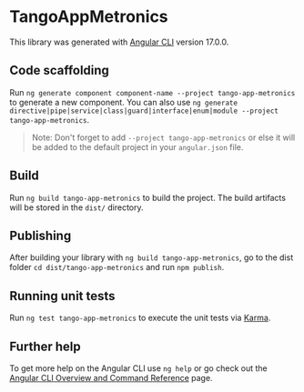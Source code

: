 # TangoAppMetronics

This library was generated with [Angular CLI](https://github.com/angular/angular-cli) version 17.0.0.

## Code scaffolding

Run `ng generate component component-name --project tango-app-metronics` to generate a new component. You can also use `ng generate directive|pipe|service|class|guard|interface|enum|module --project tango-app-metronics`.
> Note: Don't forget to add `--project tango-app-metronics` or else it will be added to the default project in your `angular.json` file. 

## Build

Run `ng build tango-app-metronics` to build the project. The build artifacts will be stored in the `dist/` directory.

## Publishing

After building your library with `ng build tango-app-metronics`, go to the dist folder `cd dist/tango-app-metronics` and run `npm publish`.

## Running unit tests

Run `ng test tango-app-metronics` to execute the unit tests via [Karma](https://karma-runner.github.io).

## Further help

To get more help on the Angular CLI use `ng help` or go check out the [Angular CLI Overview and Command Reference](https://angular.io/cli) page.

